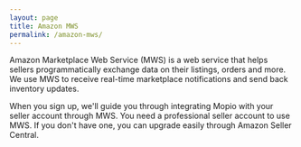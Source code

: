 ```yaml
---
layout: page
title: Amazon MWS
permalink: /amazon-mws/
---
```


Amazon Marketplace Web Service (MWS) is a web service that helps sellers programmatically exchange data on their listings, orders and more. We use MWS to receive real-time marketplace notifications and send back inventory updates.

When you sign up, we'll guide you through integrating Mopio with your seller account through MWS. You need a professional seller account to use MWS. If you don't have one, you can upgrade easily through Amazon Seller Central.
